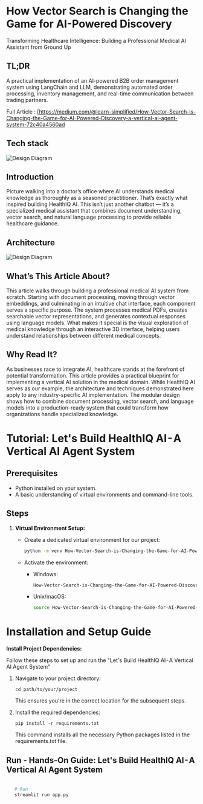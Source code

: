 # How Vector Search is Changing the Game for AI-Powered Discovery

Transforming Healthcare Intelligence: Building a Professional Medical AI Assistant from Ground Up

## TL;DR

A practical implementation of an AI-powered B2B order management system using LangChain and LLM, demonstrating automated order processing, inventory management, and real-time communication between trading partners.

Full Article : [https://medium.com/@learn-simplified/How-Vector-Search-is-Changing-the-Game-for-AI-Powered-Discovery-a-vertical-ai-agent-system-72c40a4560ad


## Tech stack

![Design Diagram](design_docs/tech_stack.jpg)


## Introduction
Picture walking into a doctor’s office where AI understands medical knowledge as thoroughly as a seasoned practitioner. That’s exactly what inspired building HealthIQ AI. This isn’t just another chatbot — it’s a specialized medical assistant that combines document understanding, vector search, and natural language processing to provide reliable healthcare guidance.

## Architecture

![Design Diagram](design_docs/design.png)



## What’s This Article About?
This article walks through building a professional medical AI system from scratch. Starting with document processing, moving through vector embeddings, and culminating in an intuitive chat interface, each component serves a specific purpose. The system processes medical PDFs, creates searchable vector representations, and generates contextual responses using language models. What makes it special is the visual exploration of medical knowledge through an interactive 3D interface, helping users understand relationships between different medical concepts.


## Why Read It?
As businesses race to integrate AI, healthcare stands at the forefront of potential transformation. This article provides a practical blueprint for implementing a vertical AI solution in the medical domain. While HealthIQ AI serves as our example, the architecture and techniques demonstrated here apply to any industry-specific AI implementation. The modular design shows how to combine document processing, vector search, and language models into a production-ready system that could transform how organizations handle specialized knowledge.


# Tutorial: Let's Build HealthIQ AI - A Vertical AI Agent System

## Prerequisites
- Python installed on your system.
- A basic understanding of virtual environments and command-line tools.

## Steps

1. **Virtual Environment Setup:**
   - Create a dedicated virtual environment for our project:
   
     ```bash
     python -m venv How-Vector-Search-is-Changing-the-Game-for-AI-Powered-Discovery
     ```
   - Activate the environment:
   
     - Windows:
       ```bash
       How-Vector-Search-is-Changing-the-Game-for-AI-Powered-Discovery\Scripts\activate       
       ```
     - Unix/macOS:
       ```bash
       source How-Vector-Search-is-Changing-the-Game-for-AI-Powered-Discovery/bin/activate
       ```
   

# Installation and Setup Guide

**Install Project Dependencies:**

Follow these steps to set up and run the  "Let's Build HealthIQ AI - A Vertical AI Agent System"

1. Navigate to your project directory:
   ```
   cd path/to/your/project
   ```
   This ensures you're in the correct location for the subsequent steps.

2. Install the required dependencies:
   ```
   pip install -r requirements.txt   
   ```
   This command installs all the necessary Python packages listed in the requirements.txt file.


## Run - Hands-On Guide: Let's Build HealthIQ AI - A Vertical AI Agent System

   ```bash 
     
      # Run 
      streamlit run app.py
      
   ```



